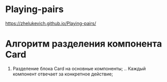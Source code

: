 # Playing-pairs
 https://zhelukevich.github.io/Playing-pairs/

# Aлгоритм разделения компонента Card

1. Разделение блока Card на основные компоненты;
.. Каждый компонент отвечает за конкретное действие;
